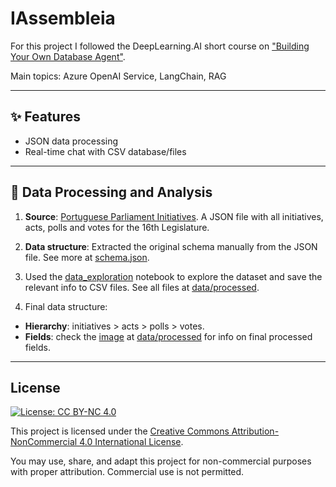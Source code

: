 # IAssembleia

For this project I followed the DeepLearning.AI short course on ["Building Your Own Database Agent"](https://www.deeplearning.ai/short-courses/building-your-own-database-agent/).

Main topics: Azure OpenAI Service, LangChain, RAG

---

## ✨ Features

- JSON data processing
- Real-time chat with CSV database/files

---

## 📃 Data Processing and Analysis

1. **Source**: [Portuguese Parliament Initiatives](https://www.parlamento.pt/Cidadania/Paginas/DAIniciativas.aspx). A JSON file with all initiatives, acts, polls and votes for the 16th Legislature.

2. **Data structure**: Extracted the original schema manually from the JSON file. See more at [schema.json](data/raw/schema.json).

3. Used the [data_exploration](data_exploration.ipynb) notebook to explore the dataset and save the relevant info to CSV files. See all files at [data/processed](data/processed).

4. Final data structure:
- **Hierarchy**: initiatives > acts > polls > votes.
- **Fields**: check the [image](data/processed/fields.png) at [data/processed](data/processed) for info on final processed fields.

---

## License

[![License: CC BY-NC 4.0](https://img.shields.io/badge/license-CC%20BY--NC%204.0-lightgrey.svg)](https://creativecommons.org/licenses/by-nc/4.0/)

This project is licensed under the [Creative Commons Attribution-NonCommercial 4.0 International License](https://creativecommons.org/licenses/by-nc/4.0/).

You may use, share, and adapt this project for non-commercial purposes with proper attribution. Commercial use is not permitted.